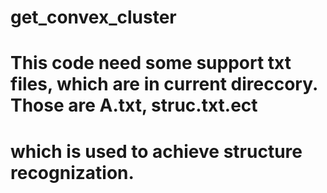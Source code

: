 # get_convex_cluster
# This code need some support txt files, which are in current direccory. Those are A.txt, struc.txt.ect
# which is used to achieve structure recognization.
